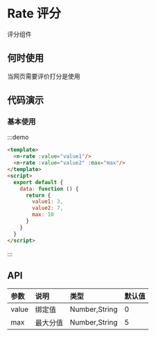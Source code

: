 # Rate 评分
评分组件

## 何时使用
当网页需要评价打分是使用

## 代码演示

### 基本使用

:::demo
```html
<template>
  <n-rate :value="value1"/>
  <n-rate :value="value2" :max="max"/>
</template>
<script>
  export default {
    data: function () {
      return {
        value1: 3,
        value2: 7,
        max: 10
      }
    }
  }
</script>
```
:::

## API

| 参数 | 说明 | 类型 | 默认值 |
| :--- | :--- | :--- | :--- |
| value | 绑定值 | Number,String | 0 |
| max | 最大分值 | Number,String | 5 |